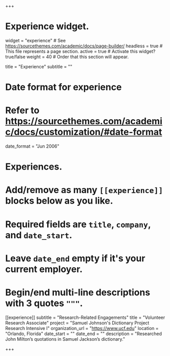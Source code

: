+++
# Experience widget.
widget = "experience"  # See https://sourcethemes.com/academic/docs/page-builder/
headless = true  # This file represents a page section.
active = true  # Activate this widget? true/false
weight = 40  # Order that this section will appear.

title = "Experience"
subtitle = ""

# Date format for experience
#   Refer to https://sourcethemes.com/academic/docs/customization/#date-format
date_format = "Jun 2006"

# Experiences.
#   Add/remove as many `[[experience]]` blocks below as you like.
#   Required fields are `title`, `company`, and `date_start`.
#   Leave `date_end` empty if it's your current employer.
#   Begin/end multi-line descriptions with 3 quotes `"""`.
[[experience]]
subtitle = "Research-Related Engagements"
  title = "Volunteer Research Associate"
  project = "Samuel Johnson's Dictionary Project Research Intensive I"
  organization_url = "https://www.ucf.edu"
  location = "Orlando, Florida"
  date_start = ""
  date_end = ""
  description = "Researched John Milton’s quotations in Samuel Jackson’s dictionary."

+++
